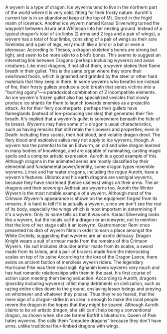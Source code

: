 A wyvern is a type of dragon.
Ice wyverns tend to live in the northern part of the world where it is very cold, fitting for their frosty nature. Auroth's current lair is in an abandoned keep at the top of Mt. Gorod in the frigid realm of Icewrack. Another ice wyvern named Karaul Silverwing turned the waypoint between Azura and Whitecap into her nesting ground.
Instead of a typical dragon's total of six limbs (2 arms and 2 legs and a pair of wings), a wyvern has a total of four limbs, consisting of a pair of wings as their sole forelimbs and a pair of legs, very much like a bird or a bat or even a pterosaur.
According to Thesos, a dragon skeleton's bones are strong but light, and seem to be more akin to a bird's bones. This seems to suggest an interesting link between Dragons (perhaps including wyverns) and avian creatures.
Like most dragons, if not all of them, a wyvern stokes their flame breath in their gullet. This is the same organ where they store their swallowed foods, which is gnashed and grinded by the steel or other hard materials that they keep in there. In some wyverns who breathe ice instead of fire, their frosty gullets produce a cold breath that sends victims into a "burning agony"—a paradoxical combination of 2 incompatible elements. An ice wyvern's frozen gullet also has specialized vesicles that slowly produce ice shards for them to launch towards enemies as a projectile attack. As for their fiery counterparts, perhaps their gullets have flameglands (instead of ice-producing vesicles) that generates their fire breath.
It's implied that a wyvern's gullet is somewhere beneath the hide of its breast.
Wyverns may have some of a dragon's usual characteristics, such as having remains that still retain their powers and properties, even in Death: including fiery scales, their hot blood,  and volatile dragon drool. The fiery blood and explosive saliva may not apply to ice wyverns, though.
A wyvern has the potential to be an Eldwurm, an old and wise dragon learned in many bodies of knowledge, and are capable of ruminating, casting magic spells and a complex artistic expression. Auroth is a good example of this.
Although dragons in the animated series are mostly classified by their elemental and fundamental power/identity, some dragon types resemble wyverns. Lirrak and her water dragons, including the rogue Auroth, have a wyvern's features. Uldorak and his earth dragons are vestigial wyverns, because they have shortened (hence useless) wings on their arms. The air dragons and their sovereign Aethrak are wyverns too.
Auroth the  Winter Wyvern is the most notable example of a wyvern.
Although most of the Crimson Wyvern's appearance is shown on the equipment forged from its remains, it is hard to tell if it is actually a wyvern, since we don't see the rest of its body, especially the wings which is most important in determining if it's a wyvern. Only its name tells us that it was one.
Karaul Silverwing looks like a wyvern, but the locals call it a dragon or an icewyrm, not to mention that the lore of her stage calls it an icewyrm.
Gastromancer Remi once presented his dish of wyvern filets in order to earn a place amongst the White Orchids, suggesting that wyverns are an exotic delicacy.
Dragon Knight wears a suit of armour made from the remains of this Crimson Wyvern. His suit includes shoulder armor made from its scales, a sword made from its talons, and a pair of bracers made from the interlocking scales on top of its spine
According to the lore of the  Dragon Lance, there exists an ancient faction of merciless wyvern riders. The legendary  Hurricane Pike was their royal sigil.
Aghanim loves wyverns very much and has had romantic relationships with them in the past, his first course of action upon meeting them being seduction.
According to Auroth, dragons (possibly including wyverns) inflict many detriments on civilization, such as razing entire cities down to the ground, enslaving lesser beings and preying on whomever and whatever they please. Thus they're so feared, that the mere sign of a dragon-strike in an area  is enough to make the local people revere the dragon in the hopes that they might be spared. Although Auroth claims to be an artistic dragon, she still can't help being a conventional dragon, as shown when she ate farmer Botfrit's bluehorns.
Queen of Pain hates wyverns. She calls them "amputee dragons" because they don't have arms, unlike traditional four-limbed dragons with wings.
